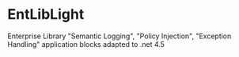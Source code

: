 # EntLibLight
Enterprise Library "Semantic Logging", "Policy Injection", "Exception Handling" application blocks adapted to .net 4.5
